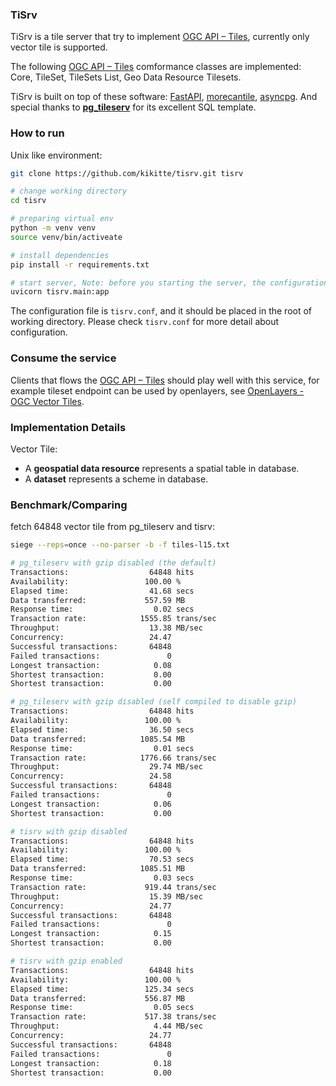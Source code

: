 ### TiSrv

TiSrv is a tile server that try to implement  [OGC API – Tiles](https://ogcapi.ogc.org/tiles/), currently only vector tile is supported. 

The following [OGC API – Tiles](https://ogcapi.ogc.org/tiles/) comformance classes are implemented: Core, TileSet, TileSets List, Geo Data Resource Tilesets. 

TiSrv is built on top of these software: [FastAPI](https://github.com/tiangolo/fastapi), [morecantile](https://github.com/developmentseed/morecantile), [asyncpg](https://github.com/MagicStack/asyncpg). And special thanks to  **[pg_tileserv](https://github.com/CrunchyData/pg_tileserv)** for its excellent SQL template.

### How to run

Unix like environment:

```bash
git clone https://github.com/kikitte/tisrv.git tisrv

# change working directory
cd tisrv

# preparing virtual env
python -m venv venv
source venv/bin/activeate

# install dependencies
pip install -r requirements.txt

# start server, Note: before you starting the server, the configuration file may be edited.
uvicorn tisrv.main:app
```

The configuration file is `tisrv.conf`, and it should be placed in the root of working directory. Please check `tisrv.conf` for more detail about configuration.

### Consume the service

Clients that flows the [OGC API – Tiles](https://ogcapi.ogc.org/tiles/) should play well with this service, for example tileset endpoint can be used by openlayers, see [OpenLayers - OGC Vector Tiles](https://openlayers.org/en/latest/examples/ogc-vector-tiles.html).

### Implementation Details

Vector Tile:

- A **geospatial data resource** represents a spatial table in database.
- A **dataset** represents a scheme in database.

### Benchmark/Comparing

fetch 64848 vector tile from pg_tileserv and tisrv: 

```bash
siege --reps=once --no-parser -b -f tiles-l15.txt 

# pg_tileserv with gzip disabled (the default)
Transactions:                  64848 hits
Availability:                 100.00 %
Elapsed time:                  41.68 secs
Data transferred:             557.59 MB
Response time:                  0.02 secs
Transaction rate:            1555.85 trans/sec
Throughput:                    13.38 MB/sec
Concurrency:                   24.47
Successful transactions:       64848
Failed transactions:               0
Longest transaction:            0.08
Shortest transaction:           0.00
Shortest transaction:           0.00

# pg_tileserv with gzip disabled (self compiled to disable gzip)
Transactions:                  64848 hits
Availability:                 100.00 %
Elapsed time:                  36.50 secs
Data transferred:            1085.54 MB
Response time:                  0.01 secs
Transaction rate:            1776.66 trans/sec
Throughput:                    29.74 MB/sec
Concurrency:                   24.58
Successful transactions:       64848
Failed transactions:               0
Longest transaction:            0.06
Shortest transaction:           0.00

# tisrv with gzip disabled
Transactions:                  64848 hits
Availability:                 100.00 %
Elapsed time:                  70.53 secs
Data transferred:            1085.51 MB
Response time:                  0.03 secs
Transaction rate:             919.44 trans/sec
Throughput:                    15.39 MB/sec
Concurrency:                   24.77
Successful transactions:       64848
Failed transactions:               0
Longest transaction:            0.15
Shortest transaction:           0.00

# tisrv with gzip enabled
Transactions:                  64848 hits
Availability:                 100.00 %
Elapsed time:                 125.34 secs
Data transferred:             556.87 MB
Response time:                  0.05 secs
Transaction rate:             517.38 trans/sec
Throughput:                     4.44 MB/sec
Concurrency:                   24.77
Successful transactions:       64848
Failed transactions:               0
Longest transaction:            0.18
Shortest transaction:           0.00
```

